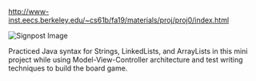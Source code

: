 http://www-inst.eecs.berkeley.edu/~cs61b/fa19/materials/proj/proj0/index.html

![Signpost Image](https://github.com/somyam/CS61B/blob/master/Projects/Signpost/24.png)


Practiced Java syntax for Strings, LinkedLists, and ArrayLists in this mini project while using Model-View-Controller architecture and test writing techniques to build the board game.

